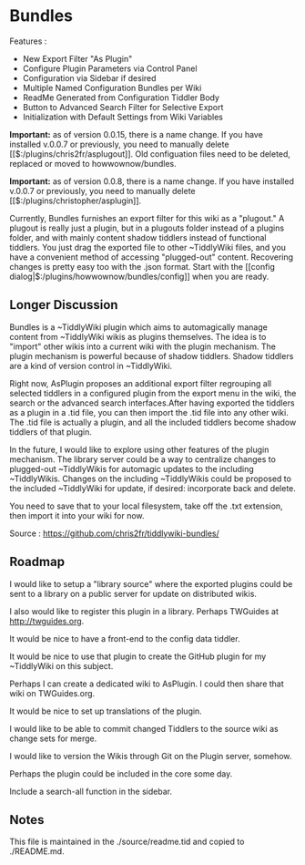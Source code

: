 
<h1>Bundles</h1>

Features :

* New Export Filter "As Plugin"
* Configure Plugin Parameters via Control Panel
* Configuration via Sidebar if desired
* Multiple Named Configuration Bundles per Wiki
* ReadMe Generated from Configuration Tiddler Body
* Button to Advanced Search Filter for Selective Export
* Initialization with Default Settings from Wiki Variables

<b>Important:</b> as of version 0.0.15, there is a name change. If you have installed v.0.0.7 or previously, you need to manually delete [[$:/plugins/chris2fr/asplugout]].  Old configuation files need to be deleted, replaced or moved to howwownow/bundles.

<b>Important:</b> as of version 0.0.8, there is a name change. If you have installed v.0.0.7 or previously, you need to manually delete [[$:/plugins/christopher/asplugin]].

Currently, Bundles furnishes an export filter for this wiki as a "plugout." A plugout is really just a plugin, but in a plugouts folder instead of a plugins folder, and with mainly content shadow tiddlers instead of functional tiddlers. You just drag the exported file to other ~TiddlyWiki files, and you have a convenient method of accessing "plugged-out" content. Recovering changes is pretty easy too with the .json format. Start with the [[config dialog|$:/plugins/howwownow/bundles/config]] when you are ready.

<h2>Longer Discussion</h2>

Bundles is a ~TiddlyWiki plugin which aims to automagically manage content from ~TiddlyWiki wikis as plugins themselves. The idea is to "import" other wikis into a current wiki with the plugin mechanism. The plugin mechanism is powerful because of shadow tiddlers. Shadow tiddlers are a kind of version control in ~TiddlyWiki.

Right now, AsPlugin proposes an additional export filter regrouping all selected tiddlers in a configured plugin from the export menu in the wiki, the search or the advanced search interfaces.After having exported the tiddlers as a plugin in a .tid file, you can then import the .tid file into any other wiki. The .tid file is actually a plugin, and all the included tiddlers become shadow tiddlers of that plugin.

In the future, I would like to explore using other features of the plugin mechanism. The library server could be a way to centralize changes to plugged-out ~TiddlyWikis for automagic updates to the including ~TiddlyWikis. Changes on the including ~TiddlyWikis could be proposed to the included ~TiddlyWiki for update, if desired: incorporate back and delete.

You need to save that to your local filesystem, take off the .txt extension, then import it into your wiki for now.

Source : https://github.com/chris2fr/tiddlywiki-bundles/

<h2>Roadmap</h2>

I would like to setup a "library source" where the exported plugins could be sent to a library on a public server for update on distributed wikis.

I also would like to register this plugin in a library. Perhaps TWGuides at http://twguides.org.

It would be nice to have a front-end to the config data tiddler.

It would be nice to use that plugin to create the GitHub plugin for my ~TiddlyWiki on this subject.

Perhaps I can create a dedicated wiki to AsPlugin. I could then share that wiki on TWGuides.org.

It would be nice to set up translations of the plugin.

I would like to be able to commit changed Tiddlers to the source wiki as change sets for merge.

I would like to version the Wikis through Git on the Plugin server, somehow.

Perhaps the plugin could be included in the core some day.

Include a search-all function in the sidebar.

<h2>Notes</h2>

This file is maintained in the ./source/readme.tid and copied to ./README.md.

